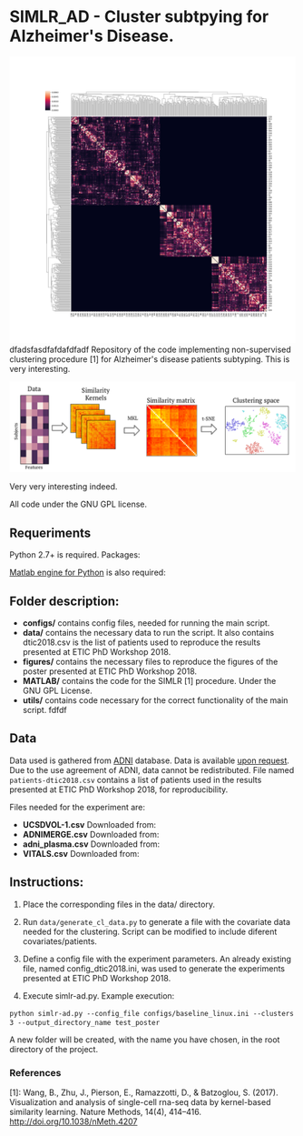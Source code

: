 # SIMLR_AD - Cluster subtpying for Alzheimer's Disease.

![Image1](figures/similarity.png)
dfadsfasdfafdafdfadf
Repository of the code implementing non-supervised clustering procedure [1]
for Alzheimer's disease patients subtyping. This is very interesting.

![Image2](figures/test.png)

Very very interesting indeed.

All code under the GNU GPL license.

## Requeriments
Python 2.7+ is required.
Packages:

[Matlab engine for Python](https://es.mathworks.com/help/matlab/matlab-engine-for-python.html
) is also required:

## Folder description:
- **configs/** contains config files, needed for running the main script.
- **data/** contains the necessary data to run the script. It also contains dtic2018.csv is the list of patients used to reproduce the results presented at ETIC PhD Workshop 2018.
- **figures/** contains the necessary files to reproduce the figures of the poster presented at ETIC PhD Workshop 2018.
- **MATLAB/** contains the code for the SIMLR \[1\] procedure. Under the GNU GPL License.
- **utils/** contains code necessary for the correct functionality of the main script.
fdfdf
## Data
Data used is gathered from [ADNI](http://adni.loni.usc.edu/) database. Data is available [upon request](http://adni.loni.usc.edu/data-samples/access-data/). Due to the use agreement of ADNI, data cannot be redistributed. File named ```patients-dtic2018.csv``` contains a list of patients used in the results presented
at ETIC PhD Workshop 2018, for reproducibility.

Files needed for the experiment are:
- **UCSDVOL-1.csv** Downloaded from:
- **ADNIMERGE.csv** Downloaded from:
- **adni_plasma.csv** Downloaded from:
- **VITALS.csv** Downloaded from:

## Instructions:
1. Place the corresponding files in the data/ directory.

2. Run ```data/generate_cl_data.py``` to generate a file with the covariate data needed for the clustering. Script can be modified to include
   diferent covariates/patients.

3. Define a config file with the experiment parameters. An already existing file, named config_dtic2018.ini, was used
to generate the experiments presented at ETIC PhD Workshop 2018.

4. Execute simlr-ad.py. Example execution:
```
python simlr-ad.py --config_file configs/baseline_linux.ini --clusters 3 --output_directory_name test_poster
```
A new folder will be created, with the name you have chosen, in the root directory of the project.

### References
\[1\]: Wang, B., Zhu, J., Pierson, E., Ramazzotti, D., & Batzoglou, S. (2017). Visualization and analysis of single-cell rna-seq data by kernel-based similarity learning. Nature Methods, 14(4), 414–416. http://doi.org/10.1038/nMeth.4207

